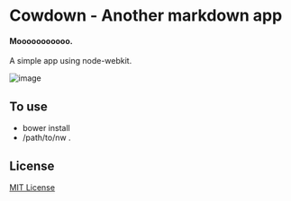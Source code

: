 # Cowdown - Another markdown app

#### Mooooooooooo.
A simple app using node-webkit.

![image](https://raw.githubusercontent.com/djalmaaraujo/cowdown/master/preview.png)

## To use
* bower install
* /path/to/nw .

## License

[MIT License](http://djalmaaraujo.mit-license.org)
